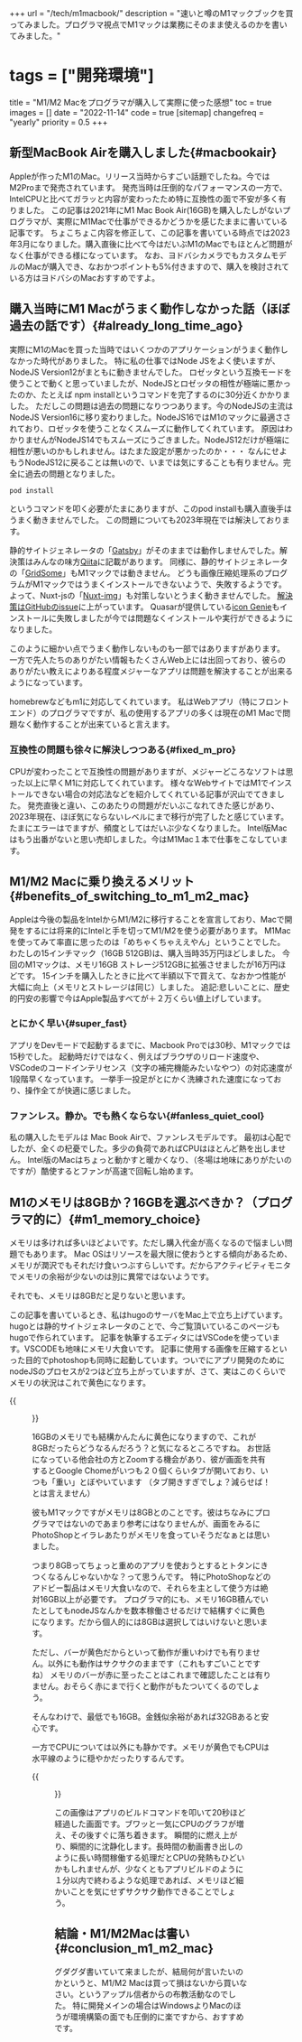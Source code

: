 +++
url = "/tech/m1macbook/"
description = "速いと噂のM1マックブックを買ってみました。プログラマ視点でM1マックは業務にそのまま使えるのかを書いてみました。"
# tags = ["開発環境"]
title = "M1/M2 Macをプログラマが購入して実際に使った感想"
toc = true
images = []
date = "2022-11-14"
code = true
[sitemap]
  changefreq = "yearly"
  priority = 0.5
+++

## 新型MacBook Airを購入しました{#macbookair}

Appleが作ったM1のMac。リリース当時からすごい話題でしたね。今ではM2Proまで発売されています。
発売当時は圧倒的なパフォーマンスの一方で、IntelCPUと比べてガラッと内容が変わったため特に互換性の面で不安が多く有りました。
この記事は2021年にM1 Mac Book Air(16GB)を購入したしがないプログラマが、実際にM1Macで仕事ができるかどうかを感じたままに書いている記事です。
ちょこちょこ内容を修正して、この記事を書いている時点では2023年3月になりました。購入直後に比べて今はだいぶM1のMacでもほとんど問題がなく仕事ができる様になっています。
なお、ヨドバシカメラでもカスタムモデルのMacが購入でき、なおかつポイントも5%付きますので、購入を検討されている方はヨドバシのMacおすすめですよ。

## 購入当時にM1 Macがうまく動作しなかった話（ほぼ過去の話です）{#already_long_time_ago}

実際にM1のMacを買った当時ではいくつかのアプリケーションがうまく動作しなかった時代がありました。
特に私の仕事ではNode JSをよく使いますが、NodeJS Version12がまともに動きませんでした。
ロゼッタという互換モードを使うことで動くと思っていましたが、NodeJSとロゼッタの相性が極端に悪かったのか、たとえば npm installというコマンドを完了するのに30分近くかかりました。
ただしこの問題は過去の問題になりつつあります。今のNodeJSの主流はNodeJS Version16に移り変わりました。NodeJS16ではM1のマックに最適さされており、ロゼッタを使うことなくスムーズに動作してくれています。
原因はわかりませんがNodeJS14でもスムーズにうごきました。NodeJS12だけが極端に相性が悪いのかもしれません。はたまた設定が悪かったのか・・・
なんにせよもうNodeJS12に戻ることは無いので、いまでは気にすることも有りません。完全に過去の問題となりました。

```bash {frame="none"}
pod install
```

というコマンドを叩く必要がたまにありますが、このpod installも購入直後手はうまく動きませんでした。
この問題についても2023年現在では解決しております。

静的サイトジェネレータの「[Gatsby](https://www.gatsbyjs.com/)」がそのままでは動作しませんでした。解決策はみんなの味方[Qiita](https://qiita.com/yudwig/items/c533f676b7b8015da723)に記載があります。
同様に、静的サイトジェネレータの「[GridSome](https://gridsome.org/)」もM1マックでは動きません。
どうも画像圧縮処理系のプログラムがM1マックではうまくインストールできないようで、失敗するようです。
よって、Nuxt-jsの「[Nuxt-img](https://image.nuxtjs.org/components/nuxt-img/)」も対策しないとうまく動きませんでした。
[解決策はGitHubのissue](https://github.com/nuxt/image/issues/204)に上がっています。
Quasarが提供している[icon Genie](https://quasar.dev/icongenie/introduction)もインストールに失敗しましたが今では問題なくインストールや実行ができるようになりました。

このように細かい点でうまく動作しないものも一部ではありますがあります。
一方で先人たちのありがたい情報もたくさんWeb上には出回っており、彼らのありがたい教えによりある程度メジャーなアプリは問題を解決することが出来るようになっています。

homebrewなどもm1に対応してくれています。
私はWebアプリ（特にフロントエンド）のプログラマですが、私の使用するアプリの多くは現在のM1 Macで問題なく動作することが出来ていると言えます。

### 互換性の問題も徐々に解決しつつある{#fixed_m_pro}

CPUが変わったことで互換性の問題がありますが、メジャーどころなソフトは思った以上に早くM1に対応してくれています。
様々なWebサイトではM1でインストールできない場合の対応法などを紹介してくれている記事が沢山でてきました。
発売直後と違い、このあたりの問題がだいぶこなれてきた感じがあり、2023年現在、ほぼ気にならないレベルにまで移行が完了したと感じています。
たまにエラーはでますが、頻度としてはだいぶ少なくなりました。
Intel版Macはもう出番がないと思い売却しました。今はM1Mac１本で仕事をこなしています。

## M1/M2 Macに乗り換えるメリット{#benefits_of_switching_to_m1_m2_mac}

Appleは今後の製品をIntelからM1/M2に移行することを宣言しており、Macで開発をするには将来的にIntelと手を切ってM1/M2を使う必要があります。
M1Macを使ってみて率直に思ったのは「めちゃくちゃええやん」ということでした。
わたしの15インチマック（16GB 512GB)は、購入当時35万円ほどしました。
今回のM1マックは、メモリ16GB ストレージ512GBに拡張させましたが16万円ほどです。
15インチを購入したときに比べて半額以下で買えて、なおかつ性能が大幅に向上（メモリとストレージは同じ）しました。
追記:悲しいことに、歴史的円安の影響で今はApple製品すべてが＋２万くらい値上げしています。

### とにかく早い{#super_fast}

アプリをDevモードで起動するまでに、Macbook Proでは30秒、M1マックでは15秒でした。
起動時だけではなく、例えばブラウザのリロード速度や、VSCodeのコードインテリセンス（文字の補完機能みたいなやつ）の対応速度が1段階早くなっています。
一挙手一投足がとにかく洗練された速度になっており、操作全てが快適に感じました。

### ファンレス。静か。でも熱くならない{#fanless_quiet_cool}

私の購入したモデルは Mac Book Airで、ファンレスモデルです。
最初は心配でしたが、全くの杞憂でした。多少の負荷であればCPUはほとんど熱を出しません。
Intel版のMacはちょっと動かすと暖かくなり、（冬場は地味にありがたいのですが）酷使するとファンが高速で回転し始めます。

## M1のメモリは8GBか？16GBを選ぶべきか？（プログラマ的に）{#m1_memory_choice}

メモリは多ければ多いほどよいです。ただし購入代金が高くなるので悩ましい問題でもあります。
Mac OSはリソースを最大限に使おうとする傾向があるため、メモリが潤沢でもそれだけ食いつぶすらしいです。だからアクティビティモニタでメモリの余裕が少ないのは別に異常ではないようです。

それでも、メモリは8GBだと足りないと思います。

この記事を書いているとき、私はhugoのサーバをMac上で立ち上げています。
hugoとは静的サイトジェネレータのことで、今ご覧頂いているこのページもhugoで作られています。
記事を執筆するエディタにはVSCodeを使っています。VSCODEも地味にメモリ大食いです。
記事に使用する画像を圧縮するといった目的でphotoshopも同時に起動しています。ついでにアプリ開発のために nodeJSのプロセスが2つほど立ち上がっていますが、さて、実はこのくらいでメモリの状況はこれで黄色になります。

{{<figure src="memory.png"  alt="Macのアクティビティモニタ画面。16GBのメモリがすぐに黄色バーになります" caption="Macのアクティビティモニタ画面。16GBのメモリがすぐに黄色バーになります" >}}

16GBのメモリでも結構かんたんに黄色になりますので、これが8GBだったらどうなるんだろう？と気になるところですね。
お世話になっている他会社の方とZoomする機会があり、彼が画面を共有するとGoogle Chomeがいつも２０個くらいタブが開いており、いつも「重い」とぼやいています
（タブ開きすぎでしょ？減らせば！とは言えません）

彼もM1マックですがメモリは8GBとのことです。彼はちなみにプログラマではないのであまり参考にはなりませんが、画面をみるにPhotoShopとイラレあたりがメモリを食っていそうだなぁとは思いました。

つまり8GBってちょっと重めのアプリを使おうとするとトタンにきつくなるんじゃないかな？って思うんです。
特にPhotoShopなどのアドビー製品はメモリ大食いなので、それらを主として使う方は絶対16GB以上が必要です。
プログラマ的にも、メモリ16GB積んでいたとしてもnodeJSなんかを数本稼働させるだけで結構すぐに黄色になります。だから個人的には8GBは選択してはいけないと思います。

ただし、バーが黄色だからといって動作が重いわけでも有りません。以外にも動作はサクサクのままです（これもすごいことですね）
メモリのバーが赤に至ったことはこれまで確認したことは有りません。おそらく赤にまで行くと動作がもたついてくるのでしょう。

そんなわけで、最低でも16GB。金銭似余裕があれば32GBあると安心です。

一方でCPUについては以外にも静かです。メモリが黄色でもCPUは水平線のように穏やかだったりするんです。

{{<figure src="cpu.png"  alt="Macのアクティビティモニタ画面。CPUの利用状況。なお裏ではメモリが黄色になっている" caption="Macのアクティビティモニタ画面。CPUの利用状況。なお裏ではメモリが黄色になっている" >}}

この画像はアプリのビルドコマンドを叩いて20秒ほど経過した画面です。ブワッと一気にCPUのグラフが増え、その後すぐに落ち着きます。
瞬間的に燃え上がり、瞬間的に沈静化します。長時間の動画書き出しのように長い時間稼働する処理だとCPUの発熱もひどいかもしれませんが、少なくともアプリビルドのように１分以内で終わるような処理であれば、メモリほど細かいことを気にせずサクサク動作できることでしょう。

## 結論・M1/M2Macは書い{#conclusion_m1_m2_mac}

グダグダ書いていて来ましたが、結局何が言いたいのかというと、M1/M2 Macは買って損はないから買いなさい。というアップル信者からの布教活動なのでした。
特に開発メインの場合はWindowsよりMacのほうが環境構築の面でも圧倒的に楽ですから、おすすめです。
